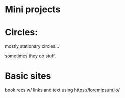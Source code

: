 # Mini projects

# Circles:

mostly stationary  circles...

sometimes they do stuff.


# Basic sites

book recs w/ links and text using https://loremipsum.io/

